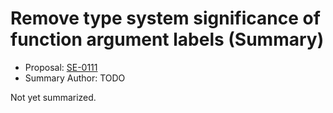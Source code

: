# Remove type system significance of function argument labels (Summary)

* Proposal: [SE-0111](https://github.com/apple/swift-evolution/blob/main/proposals/0111-remove-arg-label-type-significance.md)
* Summary Author: TODO

Not yet summarized.
